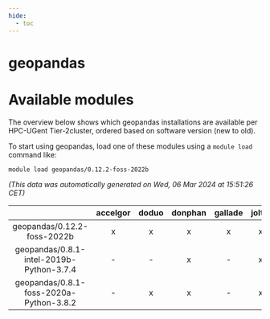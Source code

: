 ```yaml
---
hide:
  - toc
---
```


geopandas
=========

# Available modules


The overview below shows which geopandas installations are available per HPC-UGent Tier-2cluster, ordered based on software version (new to old).

To start using geopandas, load one of these modules using a `module load` command like:

```shell
module load geopandas/0.12.2-foss-2022b
```

*(This data was automatically generated on Wed, 06 Mar 2024 at 15:51:26 CET)*  

| |accelgor|doduo|donphan|gallade|joltik|skitty|
| :---: | :---: | :---: | :---: | :---: | :---: | :---: |
|geopandas/0.12.2-foss-2022b|x|x|x|x|x|x|
|geopandas/0.8.1-intel-2019b-Python-3.7.4|-|-|x|-|x|x|
|geopandas/0.8.1-foss-2020a-Python-3.8.2|-|x|x|-|x|x|
